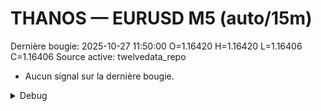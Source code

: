 # THANOS — EURUSD M5 (auto/15m)
Dernière bougie: 2025-10-27 11:50:00  O=1.16420  H=1.16420  L=1.16406  C=1.16406
Source active: twelvedata_repo

- Aucun signal sur la dernière bougie.

<details><summary>Debug</summary>

- TD_API_KEY manquant.

</details>